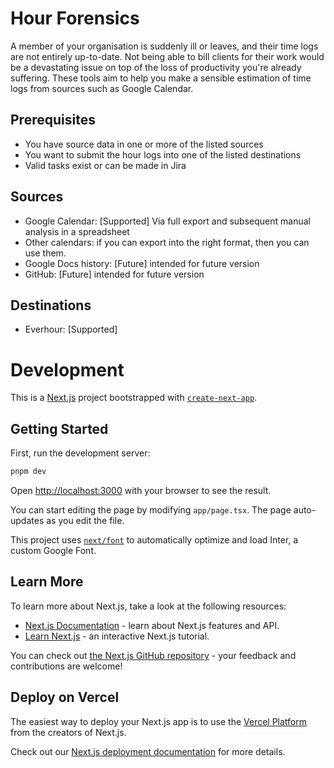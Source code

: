 # Hour Forensics

A member of your organisation is suddenly ill or leaves, and their time logs are not entirely up-to-date. Not being able to bill clients for their work would be a devastating issue on top of the loss of productivity you're already suffering. These tools aim to help you make a sensible estimation of time logs from sources such as Google Calendar.

## Prerequisites

- You have source data in one or more of the listed sources
- You want to submit the hour logs into one of the listed destinations
- Valid tasks exist or can be made in Jira

## Sources

- Google Calendar: [Supported] Via full export and subsequent manual analysis in a spreadsheet 
- Other calendars: if you can export into the right format, then you can use them.
- Google Docs history: [Future] intended for future version
- GitHub: [Future] intended for future version

## Destinations

- Everhour: [Supported]

# Development 

This is a [Next.js](https://nextjs.org/) project bootstrapped with [`create-next-app`](https://github.com/vercel/next.js/tree/canary/packages/create-next-app).

## Getting Started

First, run the development server:

```bash
pnpm dev
```

Open [http://localhost:3000](http://localhost:3000) with your browser to see the result.

You can start editing the page by modifying `app/page.tsx`. The page auto-updates as you edit the file.

This project uses [`next/font`](https://nextjs.org/docs/basic-features/font-optimization) to automatically optimize and load Inter, a custom Google Font.

## Learn More

To learn more about Next.js, take a look at the following resources:

- [Next.js Documentation](https://nextjs.org/docs) - learn about Next.js features and API.
- [Learn Next.js](https://nextjs.org/learn) - an interactive Next.js tutorial.

You can check out [the Next.js GitHub repository](https://github.com/vercel/next.js/) - your feedback and contributions are welcome!

## Deploy on Vercel

The easiest way to deploy your Next.js app is to use the [Vercel Platform](https://vercel.com/new?utm_medium=default-template&filter=next.js&utm_source=create-next-app&utm_campaign=create-next-app-readme) from the creators of Next.js.

Check out our [Next.js deployment documentation](https://nextjs.org/docs/deployment) for more details.
